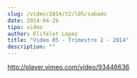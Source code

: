 ```yaml
---
slug: /video/2014/t2/l05/sabado
date: 2014-04-26
tipo: video
author: Elifelet Lopez
title: "Video 05 - Trimestre 2 - 2014"
description: ""
---
```


http://player.vimeo.com/video/93446636
